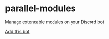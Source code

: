 # parallel-modules
Manage extendable modules on your Discord bot

[Add this bot](https://discord.com/oauth2/authorize?client_id=828135950139785227&permissions=268921936&scope=bot)

